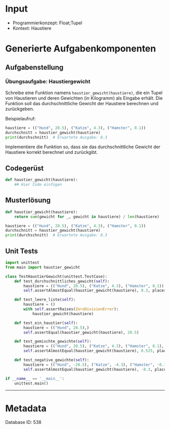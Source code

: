 # Input
- Programmierkonzept: Float;Tupel
- Kontext: Haustiere

# Generierte Aufgabenkomponenten
## Aufgabenstellung
### Übungsaufgabe: Haustiergewicht

Schreibe eine Funktion namens `haustier_gewicht(haustiere)`, die ein Tupel von Haustieren und deren Gewichten (in Kilogramm) als Eingabe erhält. Die Funktion soll das durchschnittliche Gewicht der Haustiere berechnen und zurückgeben.

Beispielaufruf:
```python
haustiere = (("Hund", 20.5), ("Katze", 4.3), ("Hamster", 0.1))
durchschnitt = haustier_gewicht(haustiere)
print(durchschnitt)  # Erwartete Ausgabe: 8.3
```

Implementiere die Funktion so, dass sie das durchschnittliche Gewicht der Haustiere korrekt berechnet und zurückgibt.

## Codegerüst
```python
def haustier_gewicht(haustiere):
    ## Hier Code einfügen
```

## Musterlösung
```python
def haustier_gewicht(haustiere):
    return sum(gewicht for _, gewicht in haustiere) / len(haustiere)

haustiere = (("Hund", 20.5), ("Katze", 4.3), ("Hamster", 0.1))
durchschnitt = haustier_gewicht(haustiere)
print(durchschnitt)  # Erwartete Ausgabe: 8.3
```

## Unit Tests
```python
import unittest
from main import haustier_gewicht

class TestHaustierGewicht(unittest.TestCase):
    def test_durchschnittliches_gewicht(self):
        haustiere = (("Hund", 20.5), ("Katze", 4.3), ("Hamster", 0.1))
        self.assertAlmostEqual(haustier_gewicht(haustiere), 8.3, places=1)

    def test_leere_liste(self):
        haustiere = ()
        with self.assertRaises(ZeroDivisionError):
            haustier_gewicht(haustiere)

    def test_ein_haustier(self):
        haustiere = (("Hund", 20.5),)
        self.assertEqual(haustier_gewicht(haustiere), 20.5)

    def test_gemischte_gewichte(self):
        haustiere = (("Hund", 20.5), ("Katze", 4.3), ("Hamster", 0.1), ("Papagei", 1.2))
        self.assertAlmostEqual(haustier_gewicht(haustiere), 6.525, places=3)

    def test_negative_gewichte(self):
        haustiere = (("Hund", -20.5), ("Katze", -4.3), ("Hamster", -0.1))
        self.assertAlmostEqual(haustier_gewicht(haustiere), -8.3, places=1)

if __name__ == '__main__':
    unittest.main()
```
___
# Metadata
Database ID: 538
